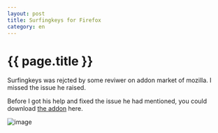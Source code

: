 ```yaml
---
layout: post
title: Surfingkeys for Firefox
category: en
---
```


{{ page.title }}
================

Surfingkeys was rejcted by some reviwer on addon market of mozilla. I missed the issue he raised.

Before I got his help and fixed the issue he had mentioned, you could download [the addon](/assets/downloads/surfingkeys-0.9.17.xpi) here.

![image](https://user-images.githubusercontent.com/288207/33795221-0fa68ccc-dca3-11e7-9928-f8ea126cd5c9.png)
